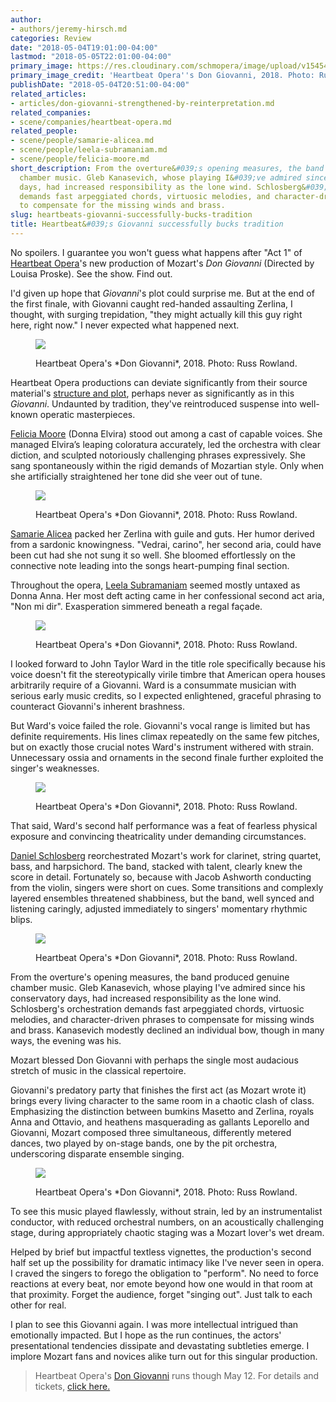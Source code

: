 ```yaml
---
author:
- authors/jeremy-hirsch.md
categories: Review
date: "2018-05-04T19:01:00-04:00"
lastmod: "2018-05-05T22:01:00-04:00"
primary_image: https://res.cloudinary.com/schmopera/image/upload/v1545409169/media/webhook-uploads/1525475116573/sqDSC_6417.jpg.jpg
primary_image_credit: 'Heartbeat Opera''s Don Giovanni, 2018. Photo: Russ Rowland.'
publishDate: "2018-05-04T20:51:00-04:00"
related_articles:
- articles/don-giovanni-strengthened-by-reinterpretation.md
related_companies:
- scene/companies/heartbeat-opera.md
related_people:
- scene/people/samarie-alicea.md
- scene/people/leela-subramaniam.md
- scene/people/felicia-moore.md
short_description: From the overture&#039;s opening measures, the band produced genuine
  chamber music. Gleb Kanasevich, whose playing I&#039;ve admired since his conservatory
  days, had increased responsibility as the lone wind. Schlosberg&#039;s orchestration
  demands fast arpeggiated chords, virtuosic melodies, and character-driven phrases
  to compensate for the missing winds and brass.
slug: heartbeats-giovanni-successfully-bucks-tradition
title: Heartbeat&#039;s Giovanni successfully bucks tradition
---
```


No spoilers. I guarantee you won't guess what happens after "Act 1" of [Heartbeat Opera](/scene/companies/heartbeat-opera/)'s new production of Mozart's *Don Giovanni* (Directed by Louisa Proske). See the show. Find out.

I'd given up hope that *Giovanni*'s plot could surprise me. But at the end of the first finale, with Giovanni caught red-handed assaulting Zerlina, I thought, with surging trepidation, "they might actually kill this guy right here, right now." I never expected what happened next.

<figure data-type="image">

![](https://res.cloudinary.com/schmopera/image/upload/v1545409169/media/webhook-uploads/1525475134347/DSC_3879-1-2.jpg.jpg)
<figcaption>Heartbeat Opera's *Don Giovanni*, 2018. Photo: Russ Rowland.</figcaption>
</figure>

Heartbeat Opera productions can deviate significantly from their source material's [structure and plot](https://www.nytimes.com/2017/05/23/arts/music/butterfly-and-carmen-in-bold-and-vivid-cuts.html), perhaps never as significantly as in this *Giovanni*. Undaunted by tradition, they've reintroduced suspense into well-known operatic masterpieces.

[Felicia Moore](/scene/people/felicia-moore/) (Donna Elvira) stood out among a cast of capable voices. She managed Elvira’s leaping coloratura accurately, led the orchestra with clear diction, and sculpted notoriously challenging phrases expressively. She sang spontaneously within the rigid demands of Mozartian style. Only when she artificially straightened her tone did she veer out of tune. 

<figure data-type="image">

![](https://res.cloudinary.com/schmopera/image/upload/v1545409169/media/webhook-uploads/1525475147981/DSC_4325.jpg.jpg)
<figcaption>Heartbeat Opera's *Don Giovanni*, 2018. Photo: Russ Rowland.</figcaption>
</figure>

[Samarie Alicea](/scene/people/samarie-alicea/) packed her Zerlina with guile and guts. Her humor derived from a sardonic knowingness. "Vedrai, carino", her second aria, could have been cut had she not sung it so well. She bloomed effortlessly on the connective note leading into the songs heart-pumping final section.

Throughout the opera, [Leela Subramaniam](/scene/people/leela-subramaniam/) seemed mostly untaxed as Donna Anna. Her most deft acting came in her confessional second act aria, "Non mi dir". Exasperation simmered beneath a regal façade.

<figure data-type="image">

![](https://res.cloudinary.com/schmopera/image/upload/v1545409169/media/webhook-uploads/1525475170472/DSC_4974.jpg.jpg)
<figcaption>Heartbeat Opera's *Don Giovanni*, 2018. Photo: Russ Rowland.</figcaption>
</figure>

I looked forward to John Taylor Ward in the title role specifically because his voice doesn't fit the stereotypically virile timbre that American opera houses arbitrarily require of a Giovanni. Ward is a consummate musician with serious early music credits, so I expected enlightened, graceful phrasing to counteract Giovanni's inherent brashness.

But Ward's voice failed the role. Giovanni's vocal range is limited but has definite requirements. His lines climax repeatedly on the same few pitches, but on exactly those crucial notes Ward's instrument withered with strain. Unnecessary ossia and ornaments in the second finale further exploited the singer's weaknesses.

<figure data-type="image">

![](https://res.cloudinary.com/schmopera/image/upload/v1545409169/media/webhook-uploads/1525475184472/DSC_4573.jpg.jpg)
<figcaption>Heartbeat Opera's *Don Giovanni*, 2018. Photo: Russ Rowland.</figcaption>
</figure>

That said, Ward's second half performance was a feat of fearless physical exposure and convincing theatricality under demanding circumstances.

[Daniel Schlosberg](/don-giovanni-strengthened-by-reinterpretation/) reorchestrated Mozart's work for clarinet, string quartet, bass, and harpsichord. The band, stacked with talent, clearly knew the score in detail. Fortunately so, because with Jacob Ashworth conducting from the violin, singers were short on cues. Some transitions and complexly layered ensembles threatened shabbiness, but the band, well synced and listening caringly, adjusted immediately to singers' momentary rhythmic blips.

<figure data-type="image">

![](https://res.cloudinary.com/schmopera/image/upload/v1545409169/media/webhook-uploads/1525475201216/DSC_3447photobyRussRowlandHeartbeat'sDonGiovanni.jpg.jpg)
<figcaption>Heartbeat Opera's *Don Giovanni*, 2018. Photo: Russ Rowland.</figcaption>
</figure>

From the overture's opening measures, the band produced genuine chamber music. Gleb Kanasevich, whose playing I've admired since his conservatory days, had increased responsibility as the lone wind. Schlosberg's orchestration demands fast arpeggiated chords, virtuosic melodies, and character-driven phrases to compensate for missing winds and brass. Kanasevich modestly declined an individual bow, though in many ways, the evening was his.

Mozart blessed Don Giovanni with perhaps the single most audacious stretch of music in the classical repertoire.

Giovanni's predatory party that finishes the first act (as Mozart wrote it) brings every living character to the same room in a chaotic clash of class. Emphasizing the distinction between bumkins Masetto and Zerlina, royals Anna and Ottavio, and heathens masquerading as gallants Leporello and Giovanni, Mozart composed three simultaneous, differently metered dances, two played by on-stage bands, one by the pit orchestra, underscoring disparate ensemble singing.

<figure data-type="image">

![](https://res.cloudinary.com/schmopera/image/upload/v1545409169/media/webhook-uploads/1525475220485/DSC_3486photobyRussRowlandHeartbeatsDonGiovanni.jpg.jpg)
<figcaption>Heartbeat Opera's *Don Giovanni*, 2018. Photo: Russ Rowland.</figcaption>
</figure>

To see this music played flawlessly, without strain, led by an instrumentalist conductor, with reduced orchestral numbers, on an acoustically challenging stage, during appropriately chaotic staging was a Mozart lover's wet dream.

Helped by brief but impactful textless vignettes, the production's second half set up the possibility for dramatic intimacy like I've never seen in opera. I craved the singers to forego the obligation to "perform". No need to force reactions at every beat, nor emote beyond how one would in that room at that proximity. Forget the audience, forget "singing out". Just talk to each other for real.

I plan to see this Giovanni again. I was more intellectual intrigued than emotionally impacted. But I hope as the run continues, the actors' presentational tendencies dissipate and devastating subtleties emerge. I implore Mozart fans and novices alike turn out for this singular production.

>Heartbeat Opera's [Don Giovanni](http://www.heartbeatopera.org/don-giovanni/) runs though May 12. For details and tickets, [click here.](http://www.heartbeatopera.org/don-giovanni/)
